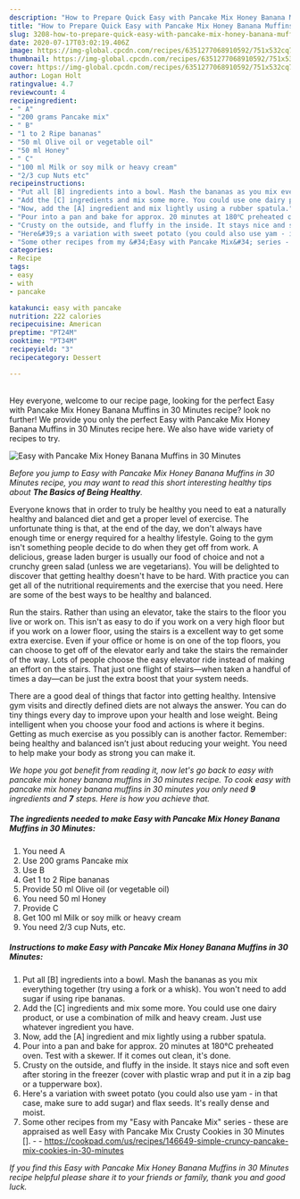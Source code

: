 ```yaml
---
description: "How to Prepare Quick Easy with Pancake Mix Honey Banana Muffins in 30 Minutes"
title: "How to Prepare Quick Easy with Pancake Mix Honey Banana Muffins in 30 Minutes"
slug: 3208-how-to-prepare-quick-easy-with-pancake-mix-honey-banana-muffins-in-30-minutes
date: 2020-07-17T03:02:19.406Z
image: https://img-global.cpcdn.com/recipes/6351277068910592/751x532cq70/easy-with-pancake-mix-honey-banana-muffins-in-30-minutes-recipe-main-photo.jpg
thumbnail: https://img-global.cpcdn.com/recipes/6351277068910592/751x532cq70/easy-with-pancake-mix-honey-banana-muffins-in-30-minutes-recipe-main-photo.jpg
cover: https://img-global.cpcdn.com/recipes/6351277068910592/751x532cq70/easy-with-pancake-mix-honey-banana-muffins-in-30-minutes-recipe-main-photo.jpg
author: Logan Holt
ratingvalue: 4.7
reviewcount: 4
recipeingredient:
- " A"
- "200 grams Pancake mix"
- " B"
- "1 to 2 Ripe bananas"
- "50 ml Olive oil or vegetable oil"
- "50 ml Honey"
- " C"
- "100 ml Milk or soy milk or heavy cream"
- "2/3 cup Nuts etc"
recipeinstructions:
- "Put all [B] ingredients into a bowl. Mash the bananas as you mix everything together (try using a fork or a whisk). You won&#39;t need to add sugar if using ripe bananas."
- "Add the [C] ingredients and mix some more. You could use one dairy product, or use a combination of milk and heavy cream. Just use whatever ingredient you have."
- "Now, add the [A] ingredient and mix lightly using a rubber spatula."
- "Pour into a pan and bake for approx. 20 minutes at 180℃ preheated oven. Test with a skewer. If it comes out clean, it&#39;s done."
- "Crusty on the outside, and fluffy in the inside. It stays nice and soft even after storing in the freezer (cover with plastic wrap and put it in a zip bag or a tupperware box)."
- "Here&#39;s a variation with sweet potato (you could also use yam - in that case, make sure to add sugar) and flax seeds. It&#39;s really dense and moist."
- "Some other recipes from my &#34;Easy with Pancake Mix&#34; series - these are appraised as well Easy with Pancake Mix Crusty Cookies in 30 Minutes [].  https://cookpad.com/us/recipes/146649-simple-cruncy-pancake-mix-cookies-in-30-minutes"
categories:
- Recipe
tags:
- easy
- with
- pancake

katakunci: easy with pancake 
nutrition: 222 calories
recipecuisine: American
preptime: "PT24M"
cooktime: "PT34M"
recipeyield: "3"
recipecategory: Dessert

---
```

<br>
Hey everyone, welcome to our recipe page, looking for the perfect Easy with Pancake Mix Honey Banana Muffins in 30 Minutes recipe? look no further! We provide you only the perfect Easy with Pancake Mix Honey Banana Muffins in 30 Minutes recipe here. We also have wide variety of recipes to try.
<br>


![Easy with Pancake Mix Honey Banana Muffins in 30 Minutes](https://img-global.cpcdn.com/recipes/6351277068910592/751x532cq70/easy-with-pancake-mix-honey-banana-muffins-in-30-minutes-recipe-main-photo.jpg)

<i>Before you jump to Easy with Pancake Mix Honey Banana Muffins in 30 Minutes recipe, you may want to read this short interesting healthy tips about <strong>The Basics of Being Healthy</strong>.</i>

Everyone knows that in order to truly be healthy you need to eat a naturally healthy and balanced diet and get a proper level of exercise. The unfortunate thing is that, at the end of the day, we don't always have enough time or energy required for a healthy lifestyle. Going to the gym isn't something people decide to do when they get off from work. A delicious, grease laden burger is usually our food of choice and not a crunchy green salad (unless we are vegetarians). You will be delighted to discover that getting healthy doesn't have to be hard. With practice you can get all of the nutritional requirements and the exercise that you need. Here are some of the best ways to be healthy and balanced.

Run the stairs. Rather than using an elevator, take the stairs to the floor you live or work on. This isn't as easy to do if you work on a very high floor but if you work on a lower floor, using the stairs is a excellent way to get some extra exercise. Even if your office or home is on one of the top floors, you can choose to get off of the elevator early and take the stairs the remainder of the way. Lots of people choose the easy elevator ride instead of making an effort on the stairs. That just one flight of stairs—when taken a handful of times a day—can be just the extra boost that your system needs. 

There are a good deal of things that factor into getting healthy. Intensive gym visits and directly defined diets are not always the answer. You can do tiny things every day to improve upon your health and lose weight. Being intelligent when you choose your food and actions is where it begins. Getting as much exercise as you possibly can is another factor. Remember: being healthy and balanced isn’t just about reducing your weight. You need to help make your body as strong you can make it. 


<i>We hope you got benefit from reading it, now let's go back to easy with pancake mix honey banana muffins in 30 minutes recipe. To cook easy with pancake mix honey banana muffins in 30 minutes you only need <strong>9</strong> ingredients and <strong>7</strong> steps. Here is how you achieve that.
</i>

##### The ingredients needed to make Easy with Pancake Mix Honey Banana Muffins in 30 Minutes:

1. You need  A
1. Use 200 grams Pancake mix
1. Use  B
1. Get 1 to 2 Ripe bananas
1. Provide 50 ml Olive oil (or vegetable oil)
1. You need 50 ml Honey
1. Provide  C
1. Get 100 ml Milk or soy milk or heavy cream
1. You need 2/3 cup Nuts, etc.


##### Instructions to make Easy with Pancake Mix Honey Banana Muffins in 30 Minutes:

1. Put all [B] ingredients into a bowl. Mash the bananas as you mix everything together (try using a fork or a whisk). You won&#39;t need to add sugar if using ripe bananas.
1. Add the [C] ingredients and mix some more. You could use one dairy product, or use a combination of milk and heavy cream. Just use whatever ingredient you have.
1. Now, add the [A] ingredient and mix lightly using a rubber spatula.
1. Pour into a pan and bake for approx. 20 minutes at 180℃ preheated oven. Test with a skewer. If it comes out clean, it&#39;s done.
1. Crusty on the outside, and fluffy in the inside. It stays nice and soft even after storing in the freezer (cover with plastic wrap and put it in a zip bag or a tupperware box).
1. Here&#39;s a variation with sweet potato (you could also use yam - in that case, make sure to add sugar) and flax seeds. It&#39;s really dense and moist.
1. Some other recipes from my &#34;Easy with Pancake Mix&#34; series - these are appraised as well Easy with Pancake Mix Crusty Cookies in 30 Minutes []. -  - https://cookpad.com/us/recipes/146649-simple-cruncy-pancake-mix-cookies-in-30-minutes


<i>If you find this Easy with Pancake Mix Honey Banana Muffins in 30 Minutes recipe helpful please share it to your friends or family, thank you and good luck.</i>
